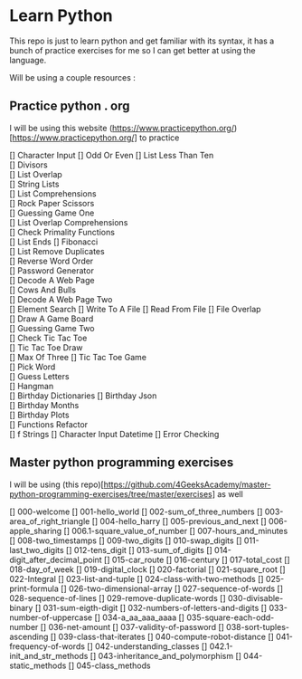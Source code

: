 # Learn Python

This repo is just to learn python and get familiar with its syntax, it has a bunch of practice exercises for me so I can get better at using the language.

Will be using a couple resources :

## Practice python . org

I will be using this website (https://www.practicepython.org/)[https://www.practicepython.org/] to practice 

[] Character Input 
[] Odd Or Even 
[] List Less Than Ten  
[] Divisors  
[] List Overlap  
[] String Lists  
[] List Comprehensions  
[] Rock Paper Scissors   
[] Guessing Game One   
[] List Overlap Comprehensions  
[] Check Primality Functions   
[] List Ends 
[] Fibonacci  
[] List Remove Duplicates  
[] Reverse Word Order   
[] Password Generator    
[] Decode A Web Page    
[] Cows And Bulls   
[] Decode A Web Page Two    
[] Element Search 
[] Write To A File 
[] Read From File 
[] File Overlap  
[] Draw A Game Board  
[] Guessing Game Two   
[] Check Tic Tac Toe  
[] Tic Tac Toe Draw  
[] Max Of Three 
[] Tic Tac Toe Game   
[] Pick Word  
[] Guess Letters  
[] Hangman  
[] Birthday Dictionaries 
[] Birthday Json  
[] Birthday Months  
[] Birthday Plots   
[] Functions Refactor  
[] f Strings 
[] Character Input Datetime 
[] Error Checking   

## Master python programming exercises 

I will be using (this repo)[https://github.com/4GeeksAcademy/master-python-programming-exercises/tree/master/exercises] as well

[] 000-welcome
[] 001-hello_world
[] 002-sum_of_three_numbers
[] 003-area_of_right_triangle
[] 004-hello_harry
[] 005-previous_and_next
[] 006-apple_sharing
[] 006.1-square_value_of_number
[] 007-hours_and_minutes
[] 008-two_timestamps
[] 009-two_digits
[] 010-swap_digits
[] 011-last_two_digits
[] 012-tens_digit
[] 013-sum_of_digits
[] 014-digit_after_decimal_point
[] 015-car_route
[] 016-century
[] 017-total_cost
[] 018-day_of_week
[] 019-digital_clock
[] 020-factorial
[] 021-square_root
[] 022-Integral
[] 023-list-and-tuple
[] 024-class-with-two-methods
[] 025-print-formula
[] 026-two-dimensional-array
[] 027-sequence-of-words
[] 028-sequence-of-lines
[] 029-remove-duplicate-words
[] 030-divisable-binary
[] 031-sum-eigth-digit
[] 032-numbers-of-letters-and-digits
[] 033-number-of-uppercase
[] 034-a_aa_aaa_aaaa
[] 035-square-each-odd-number
[] 036-net-amount
[] 037-validity-of-password
[] 038-sort-tuples-ascending
[] 039-class-that-iterates
[] 040-compute-robot-distance
[] 041-frequency-of-words
[] 042-understanding_classes
[] 042.1-init_and_str_methods
[] 043-inheritance_and_polymorphism
[] 044-static_methods
[] 045-class_methods